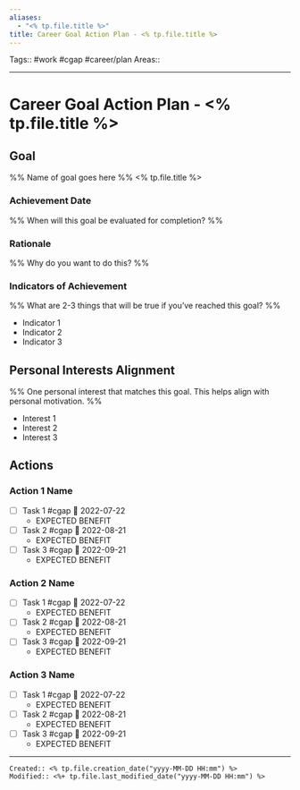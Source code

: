 ```yaml
---
aliases: 
  - "<% tp.file.title %>"
title: Career Goal Action Plan - <% tp.file.title %>
---
```

Tags:: #work #cgap #career/plan
Areas:: 
___

# Career Goal Action Plan - <% tp.file.title %>

## Goal

%% Name of goal goes here %%
<% tp.file.title %>

### Achievement Date

%% When will this goal be evaluated for completion? %%

### Rationale

%% Why do you want to do this? %%

### Indicators of Achievement

%% What are 2-3 things that will be true if you’ve reached this goal? %%
- Indicator 1
- Indicator 2
- Indicator 3

## Personal Interests Alignment

%% One personal interest that matches this goal. This helps align with personal motivation. %%
- Interest 1
- Interest 2
- Interest 3

## Actions

### Action 1 Name

- [ ] Task 1 #cgap 📅 2022-07-22
  - EXPECTED BENEFIT
- [ ] Task 2 #cgap 📅 2022-08-21
  - EXPECTED BENEFIT
- [ ] Task 3 #cgap 📅 2022-09-21
  - EXPECTED BENEFIT

### Action 2 Name

- [ ] Task 1 #cgap 📅 2022-07-22
  - EXPECTED BENEFIT
- [ ] Task 2 #cgap 📅 2022-08-21
  - EXPECTED BENEFIT
- [ ] Task 3 #cgap 📅 2022-09-21
  - EXPECTED BENEFIT

### Action 3 Name

- [ ] Task 1 #cgap 📅 2022-07-22
  - EXPECTED BENEFIT
- [ ] Task 2 #cgap 📅 2022-08-21
  - EXPECTED BENEFIT
- [ ] Task 3 #cgap 📅 2022-09-21
  - EXPECTED BENEFIT

___
```ad-fileInfo 
Created:: <% tp.file.creation_date("yyyy-MM-DD HH:mm") %>
Modified:: <%+ tp.file.last_modified_date("yyyy-MM-DD HH:mm") %>
```
